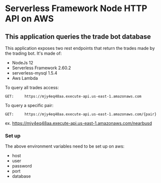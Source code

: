 # Serverless Framework Node HTTP API on AWS
## This application queries the trade bot database
  

This application exposes two rest endpoints that return the trades made by the trading bot. It's made of: 
* NodeJs 12
* Serverless Framework 2.60.2
* serverless-mysql 1.5.4
* Aws Lambda

To query all trades access: 
  ```
GET:     https://mjy4eq48aa.execute-api.us-east-1.amazonaws.com
```
To query a specific pair:
  ```
GET:     https://mjy4eq48aa.execute-api.us-east-1.amazonaws.com/{pair}
```
ex. https://mjy4eq48aa.execute-api.us-east-1.amazonaws.com/nearbusd

  
  
### Set up
The above environment variables need to be set up on aws:
* host
* user
* password
* port
* database  
